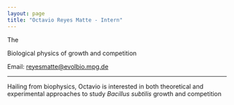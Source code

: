 ```yaml
---
layout: page
title: "Octavio Reyes Matte - Intern"
---
```


The

Biological physics of growth and competition 

Email: reyesmatte@evolbio.mpg.de

---

Hailing from biophysics, Octavio is interested in both theoretical and experimental approaches to study _Bacillus subtilis_ growth and competition
